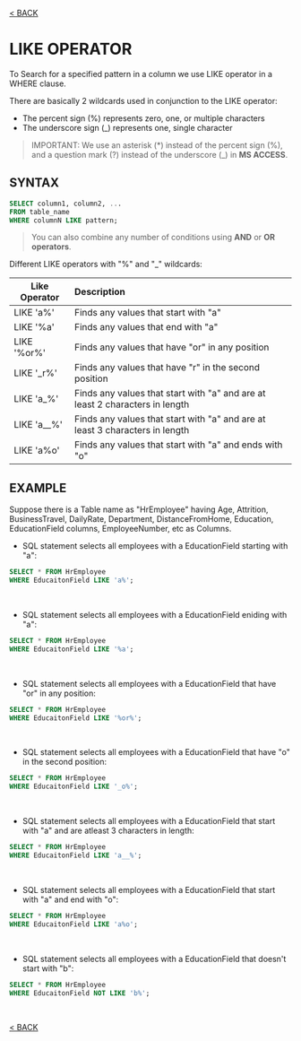 [< BACK](README.md)

# LIKE OPERATOR
To Search for a specified pattern in a column we use LIKE operator in a WHERE clause.

There are basically 2 wildcards used in conjunction to the LIKE operator:
+ The percent sign (%) represents zero, one, or multiple characters
+ The underscore sign (_) represents one, single character

> IMPORTANT: We use an asterisk (*) instead of the percent sign (%), and a question mark (?) instead of the underscore (_) in **MS ACCESS**.

## SYNTAX

```sql
SELECT column1, column2, ...
FROM table_name
WHERE columnN LIKE pattern;
```

> You can also combine any number of conditions using **AND** or **OR operators**.

Different LIKE operators with "%" and "_" wildcards:

| Like Operator    | Description                                                                  | 
| ---------------- | :--------------------------------------------------------------------------- | 
| LIKE 'a%'        | Finds any values that start with "a"                                         | 
| LIKE '%a'        | Finds any values that end with "a"                                           |
| LIKE '%or%'      | Finds any values that have "or" in any position                              |
| LIKE '_r%'       | Finds any values that have "r" in the second position                        |  
| LIKE 'a_%'       | Finds any values that start with "a" and are at least 2 characters in length |
| LIKE 'a__%'      | Finds any values that start with "a" and are at least 3 characters in length |
| LIKE 'a%o'       | Finds any values that start with "a" and ends with "o"                       |

## EXAMPLE
Suppose there is a Table name as "HrEmployee" having Age, Attrition, BusinessTravel, DailyRate, Department,
DistanceFromHome, Education, EducationField columns, EmployeeNumber, etc as Columns.

+ SQL statement selects all employees with a EducationField starting with "a":
```sql
SELECT * FROM HrEmployee
WHERE EducaitonField LIKE 'a%';
```

<br />

+ SQL statement selects all employees with a EducationField eniding with "a":
```sql
SELECT * FROM HrEmployee
WHERE EducaitonField LIKE '%a';
```

<br />

+ SQL statement selects all employees with a EducationField that have "or" in any position:
```sql
SELECT * FROM HrEmployee
WHERE EducaitonField LIKE '%or%';
```

<br />

+ SQL statement selects all employees with a EducationField that have "o" in the second position:
```sql
SELECT * FROM HrEmployee
WHERE EducaitonField LIKE '_o%';
```

<br />

+ SQL statement selects all employees with a EducationField that start with "a" and are atleast 3 characters in length:
```sql
SELECT * FROM HrEmployee
WHERE EducaitonField LIKE 'a__%';
```

<br />

+ SQL statement selects all employees with a EducationField that start with "a" and end with "o":
```sql
SELECT * FROM HrEmployee
WHERE EducaitonField LIKE 'a%o';
```

<br />

+ SQL statement selects all employees with a EducationField that doesn't start with "b":
```sql
SELECT * FROM HrEmployee
WHERE EducaitonField NOT LIKE 'b%';
```

<br />

[< BACK](README.md)
